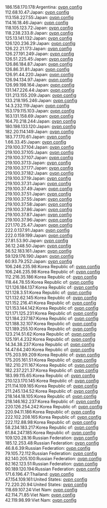 186.158.170.178:Argentina: [ovpn config](vpn/186_158_170_178.ovpn)  
112.68.10.47:Japan: [ovpn config](vpn/112_68_10_47.ovpn)  
113.158.227.55:Japan: [ovpn config](vpn/113_158_227_55.ovpn)  
114.16.18.46:Japan: [ovpn config](vpn/114_16_18_46.ovpn)  
118.105.123.72:Japan: [ovpn config](vpn/118_105_123_72.ovpn)  
118.238.233.8:Japan: [ovpn config](vpn/118_238_233_8.ovpn)  
125.13.141.132:Japan: [ovpn config](vpn/125_13_141_132.ovpn)  
126.120.236.29:Japan: [ovpn config](vpn/126_120_236_29.ovpn)  
126.22.21.173:Japan: [ovpn config](vpn/126_22_21_173.ovpn)  
126.27.191.249:Japan: [ovpn config](vpn/126_27_191_249.ovpn)  
126.51.225.45:Japan: [ovpn config](vpn/126_51_225_45.ovpn)  
126.86.184.87:Japan: [ovpn config](vpn/126_86_184_87.ovpn)  
126.86.31.81:Japan: [ovpn config](vpn/126_86_31_81.ovpn)  
126.91.44.220:Japan: [ovpn config](vpn/126_91_44_220.ovpn)  
126.94.134.97:Japan: [ovpn config](vpn/126_94_134_97.ovpn)  
126.99.198.164:Japan: [ovpn config](vpn/126_99_198_164.ovpn)  
131.147.226.44:Japan: [ovpn config](vpn/131_147_226_44.ovpn)  
131.213.155.209:Japan: [ovpn config](vpn/131_213_155_209.ovpn)  
133.218.195.246:Japan: [ovpn config](vpn/133_218_195_246.ovpn)  
14.3.232.119:Japan: [ovpn config](vpn/14_3_232_119.ovpn)  
153.179.115.103:Japan: [ovpn config](vpn/153_179_115_103.ovpn)  
163.131.158.69:Japan: [ovpn config](vpn/163_131_158_69.ovpn)  
164.70.218.244:Japan: [ovpn config](vpn/164_70_218_244.ovpn)  
180.198.133.120:Japan: [ovpn config](vpn/180_198_133_120.ovpn)  
182.20.114.149:Japan: [ovpn config](vpn/182_20_114_149.ovpn)  
183.77.170.61:Japan: [ovpn config](vpn/183_77_170_61.ovpn)  
1.66.33.45:Japan: [ovpn config](vpn/1_66_33_45.ovpn)  
219.100.37.104:Japan: [ovpn config](vpn/219_100_37_104.ovpn)  
219.100.37.105:Japan: [ovpn config](vpn/219_100_37_105.ovpn)  
219.100.37.107:Japan: [ovpn config](vpn/219_100_37_107.ovpn)  
219.100.37.13:Japan: [ovpn config](vpn/219_100_37_13.ovpn)  
219.100.37.177:Japan: [ovpn config](vpn/219_100_37_177.ovpn)  
219.100.37.182:Japan: [ovpn config](vpn/219_100_37_182.ovpn)  
219.100.37.19:Japan: [ovpn config](vpn/219_100_37_19.ovpn)  
219.100.37.31:Japan: [ovpn config](vpn/219_100_37_31.ovpn)  
219.100.37.49:Japan: [ovpn config](vpn/219_100_37_49.ovpn)  
219.100.37.51:Japan: [ovpn config](vpn/219_100_37_51.ovpn)  
219.100.37.55:Japan: [ovpn config](vpn/219_100_37_55.ovpn)  
219.100.37.58:Japan: [ovpn config](vpn/219_100_37_58.ovpn)  
219.100.37.86:Japan: [ovpn config](vpn/219_100_37_86.ovpn)  
219.100.37.87:Japan: [ovpn config](vpn/219_100_37_87.ovpn)  
219.100.37.96:Japan: [ovpn config](vpn/219_100_37_96.ovpn)  
221.170.25.47:Japan: [ovpn config](vpn/221_170_25_47.ovpn)  
222.0.137.91:Japan: [ovpn config](vpn/222_0_137_91.ovpn)  
222.0.159.199:Japan: [ovpn config](vpn/222_0_159_199.ovpn)  
27.81.53.90:Japan: [ovpn config](vpn/27_81_53_90.ovpn)  
36.12.248.50:Japan: [ovpn config](vpn/36_12_248_50.ovpn)  
36.52.183.161:Japan: [ovpn config](vpn/36_52_183_161.ovpn)  
59.129.176.190:Japan: [ovpn config](vpn/59_129_176_190.ovpn)  
60.93.79.252:Japan: [ovpn config](vpn/60_93_79_252.ovpn)  
106.246.235.98:Korea Republic of: [ovpn config](vpn/106_246_235_98.ovpn)  
106.246.235.98:Korea Republic of: [ovpn config](vpn/106_246_235_98.ovpn)  
112.216.35.186:Korea Republic of: [ovpn config](vpn/112_216_35_186.ovpn)  
118.44.78.55:Korea Republic of: [ovpn config](vpn/118_44_78_55.ovpn)  
121.126.184.137:Korea Republic of: [ovpn config](vpn/121_126_184_137.ovpn)  
121.128.3.51:Korea Republic of: [ovpn config](vpn/121_128_3_51.ovpn)  
121.132.62.145:Korea Republic of: [ovpn config](vpn/121_132_62_145.ovpn)  
121.152.216.41:Korea Republic of: [ovpn config](vpn/121_152_216_41.ovpn)  
121.153.144.142:Korea Republic of: [ovpn config](vpn/121_153_144_142.ovpn)  
121.171.125.231:Korea Republic of: [ovpn config](vpn/121_171_125_231.ovpn)  
121.184.237.187:Korea Republic of: [ovpn config](vpn/121_184_237_187.ovpn)  
121.188.32.107:Korea Republic of: [ovpn config](vpn/121_188_32_107.ovpn)  
121.189.255.10:Korea Republic of: [ovpn config](vpn/121_189_255_10.ovpn)  
123.214.51.62:Korea Republic of: [ovpn config](vpn/123_214_51_62.ovpn)  
125.191.4.232:Korea Republic of: [ovpn config](vpn/125_191_4_232.ovpn)  
14.34.38.237:Korea Republic of: [ovpn config](vpn/14_34_38_237.ovpn)  
14.47.64.240:Korea Republic of: [ovpn config](vpn/14_47_64_240.ovpn)  
175.203.99.209:Korea Republic of: [ovpn config](vpn/175_203_99_209.ovpn)  
175.205.161.51:Korea Republic of: [ovpn config](vpn/175_205_161_51.ovpn)  
182.210.211.167:Korea Republic of: [ovpn config](vpn/182_210_211_167.ovpn)  
182.237.221.37:Korea Republic of: [ovpn config](vpn/182_237_221_37.ovpn)  
183.99.115.65:Korea Republic of: [ovpn config](vpn/183_99_115_65.ovpn)  
210.123.170.145:Korea Republic of: [ovpn config](vpn/210_123_170_145.ovpn)  
211.114.109.165:Korea Republic of: [ovpn config](vpn/211_114_109_165.ovpn)  
211.245.134.52:Korea Republic of: [ovpn config](vpn/211_245_134_52.ovpn)  
218.144.18.105:Korea Republic of: [ovpn config](vpn/218_144_18_105.ovpn)  
218.146.162.237:Korea Republic of: [ovpn config](vpn/218_146_162_237.ovpn)  
220.126.254.242:Korea Republic of: [ovpn config](vpn/220_126_254_242.ovpn)  
220.94.11.186:Korea Republic of: [ovpn config](vpn/220_94_11_186.ovpn)  
222.102.208.165:Korea Republic of: [ovpn config](vpn/222_102_208_165.ovpn)  
222.112.88.98:Korea Republic of: [ovpn config](vpn/222_112_88_98.ovpn)  
58.234.183.217:Korea Republic of: [ovpn config](vpn/58_234_183_217.ovpn)  
61.84.247.185:Korea Republic of: [ovpn config](vpn/61_84_247_185.ovpn)  
109.120.28.16:Russian Federation: [ovpn config](vpn/109_120_28_16.ovpn)  
185.12.253.48:Russian Federation: [ovpn config](vpn/185_12_253_48.ovpn)  
46.8.6.39:Russian Federation: [ovpn config](vpn/46_8_6_39.ovpn)  
79.105.72.112:Russian Federation: [ovpn config](vpn/79_105_72_112.ovpn)  
82.140.205.100:Russian Federation: [ovpn config](vpn/82_140_205_100.ovpn)  
82.162.123.51:Russian Federation: [ovpn config](vpn/82_162_123_51.ovpn)  
90.189.120.194:Russian Federation: [ovpn config](vpn/90_189_120_194.ovpn)  
171.6.196.47:Thailand: [ovpn config](vpn/171_6_196_47.ovpn)  
47.154.109.161:United States: [ovpn config](vpn/47_154_109_161.ovpn)  
72.220.20.94:United States: [ovpn config](vpn/72_220_20_94.ovpn)  
118.69.107.24:Viet Nam: [ovpn config](vpn/118_69_107_24.ovpn)  
42.114.71.85:Viet Nam: [ovpn config](vpn/42_114_71_85.ovpn)  
42.119.98.99:Viet Nam: [ovpn config](vpn/42_119_98_99.ovpn)  
